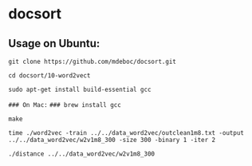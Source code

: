 docsort
========

Usage on Ubuntu:
--------

`git clone https://github.com/mdeboc/docsort.git`

`cd docsort/10-word2vect`


`sudo apt-get install build-essential gcc`

`### On Mac:`
`### brew install gcc`

`make`

`time ./word2vec -train ../../data_word2vec/outclean1m8.txt -output ../../data_word2vec/w2v1m8_300 -size 300 -binary 1 -iter 2`

`./distance ../../data_word2vec/w2v1m8_300`

